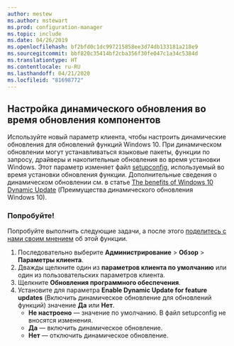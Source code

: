 ```yaml
---
author: mestew
ms.author: mstewart
ms.prod: configuration-manager
ms.topic: include
ms.date: 04/26/2019
ms.openlocfilehash: bf2bfd0c1dc997215858ee3d74db133181a218e9
ms.sourcegitcommit: bbf820c35414bf2cba356f30fe047c1a34c5384d
ms.translationtype: HT
ms.contentlocale: ru-RU
ms.lasthandoff: 04/21/2020
ms.locfileid: "81698772"
---
```

## <a name="configure-dynamic-update-during-feature-updates"></a>Настройка динамического обновления во время обновления компонентов
<!--4062619-->
Используйте новый параметр клиента, чтобы настроить динамические обновления для обновлений функций Windows 10. При динамическом обновлении могут устанавливаться языковые пакеты, функции по запросу, драйверы и накопительные обновления во время установки Windows. Этот параметр изменяет файл [setupconfig](https://docs.microsoft.com/windows-hardware/manufacture/desktop/windows-setup-automation-overview), используемый во время установки обновления функции. Дополнительные сведения о динамическом обновлении см. в статье [The benefits of Windows 10 Dynamic Update](https://techcommunity.microsoft.com/t5/Windows-IT-Pro-Blog/The-benefits-of-Windows-10-Dynamic-Update/ba-p/467847) (Преимущества динамического обновления Windows 10). 

### <a name="try-it-out"></a>Попробуйте!

Попробуйте выполнить следующие задачи, а после этого [поделитесь с нами своим мнением](../../../../understand/find-help.md#product-feedback) об этой функции.

1. Последовательно выберите **Администрирование** > **Обзор** > **Параметры клиента**.
1. Дважды щелкните один из **параметров клиента по умолчанию** или один из пользовательских параметров клиента.
1. Щелкните **Обновления программного обеспечения**.
1. Установите для параметра **Enable Dynamic Update for feature updates** (Включить динамическое обновление для обновлений функций) значение **Да** или **Нет**.
    - **Не настроено** — значение по умолчанию. В файл setupconfig не вносятся изменения.
    - **Да** — включить динамическое обновление.
    - **Нет** — отключить динамическое обновление.

